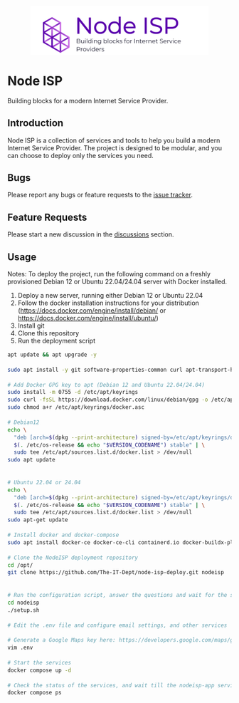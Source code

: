 <p align="center"><a href="https://theitdept.au" target="_blank"><img src="https://raw.githubusercontent.com/node-isp/node-isp/main/assets/logo.svg" width="400" alt="Node ISP Logo"></a></p>


# Node ISP

Building blocks for a modern Internet Service Provider.

## Introduction

Node ISP is a collection of services and tools to help you build a modern Internet Service Provider. The project is
designed to be modular, and you can choose to deploy only the services you need.

## Bugs

Please report any bugs or feature requests to
the [issue tracker](https://github.com/The-IT-Dept/node-isp-community/issues/new/choose).

## Feature Requests

Please start a new discussion in the [discussions](https://github.com/The-IT-Dept/node-isp-community/discussions)
section.

## Usage

Notes: To deploy the project, run the following command on a freshly provisioned Debian 12 or Ubuntu 22.04/24.04 server
with Docker installed.

1. Deploy a new server, running either Debian 12 or Ubuntu 22.04
2. Follow the docker installation instructions for your distribution (https://docs.docker.com/engine/install/debian/
   or https://docs.docker.com/engine/install/ubuntu/)
3. Install git
4. Clone this repository
5. Run the deployment script

```bash
apt update && apt upgrade -y

sudo apt install -y git software-properties-common curl apt-transport-https ca-certificates

# Add Docker GPG key to apt (Debian 12 and Ubuntu 22.04/24.04)
sudo install -m 0755 -d /etc/apt/keyrings
sudo curl -fsSL https://download.docker.com/linux/debian/gpg -o /etc/apt/keyrings/docker.asc
sudo chmod a+r /etc/apt/keyrings/docker.asc

# Debian12 
echo \
  "deb [arch=$(dpkg --print-architecture) signed-by=/etc/apt/keyrings/docker.asc] https://download.docker.com/linux/debian \
  $(. /etc/os-release && echo "$VERSION_CODENAME") stable" | \
  sudo tee /etc/apt/sources.list.d/docker.list > /dev/null
sudo apt update


# Ubuntu 22.04 or 24.04
echo \
  "deb [arch=$(dpkg --print-architecture) signed-by=/etc/apt/keyrings/docker.asc] https://download.docker.com/linux/ubuntu \
  $(. /etc/os-release && echo "$VERSION_CODENAME") stable" | \
  sudo tee /etc/apt/sources.list.d/docker.list > /dev/null
sudo apt-get update

# Install docker and docker-compose
sudo apt install docker-ce docker-ce-cli containerd.io docker-buildx-plugin docker-compose-plugin

# Clone the NodeISP deployment repository
cd /opt/
git clone https://github.com/The-IT-Dept/node-isp-deploy.git nodeisp


# Run the configuration script, answer the questions and wait for the script to finish
cd nodeisp
./setup.sh

# Edit the .env file and configure email settings, and other services

# Generate a Google Maps key here: https://developers.google.com/maps/gmp-get-started, tied to your domain.
vim .env

# Start the services
docker compose up -d

# Check the status of the services, and wait till the nodeisp-app service is healthy.
docker compose ps
```
